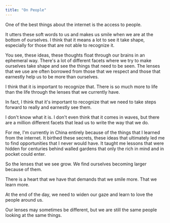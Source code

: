 ```yaml
---
title: "On People"
---
```

One of the best things about the internet is the access to people.

It utters these soft words to us and makes us smile when we are at the bottom of ourselves. I think that it means a lot to see it take shape, especially for those that are not able to recognize it.

You see, these ideas, these thoughts float through our brains in an ephemeral way. There's a lot of different facets where we try to make ourselves take shape and see the things that need to be seen. The lenses that we use are often borrowed from those that we respect and those that earnestly help us to be more than ourselves.

I think that it is important to recognize that.
There is so much more to life than the life through the lenses that we currently have.

In fact, I think that it's important to recognize that we need to take steps forward to really and earnestly see them.

I don't know what it is. I don't even think that it comes in waves, but there are a million different facets that lead us to write the way that we do.

For me, I'm currently in China entirely because of the things that I learned from the internet. It birthed these secrets, these ideas that ultimately led me to find opportunities that I never would have. It taught me lessons that were hidden for centuries behind walled gardens that only the rich in mind and in pocket could enter.

So the lenses that we see grow. We find ourselves becoming larger because of them.

There is a heart that we have that demands that we smile more. That we learn more.

At the end of the day, we need to widen our gaze and learn to love the people around us.

Our lenses may sometimes be different, but we are still the same people looking at the same things.
